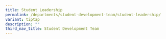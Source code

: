```yaml
---
title: Student Leadership
permalink: /departments/student-development-team/student-leadership/
variant: tiptap
description: ""
third_nav_title: Student Development Team
---
```

